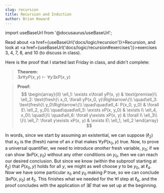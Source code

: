 ```yaml
---
slug: recursion
title: Recursion and Induction
author: Brian Howard
---
```

import useBaseUrl from '@docusaurus/useBaseUrl';

Read about <a href={useBaseUrl('docs/logic/recursion')}>Recursion</a>,
and look at <a href={useBaseUrl('docs/logic/recursion#exercises')}>exercises 3, 4, 7, 8, and 10</a> (to discuss in class).

<!--truncate-->
Here is the proof that I started last Friday in class, and didn't complete:

> **Theorem:**  
$\exists x\forall yP(x, y)\vdash\forall y\exists xP(x, y)$

> **Proof:**
$$ \begin{array}{ll}
\ell_1: \exists x\forall yP(x, y) & \text{premise}\\
\ell_2: \text{fresh}\ x_0, \forall yP(x_0, y)\Rightarrow\{\\
\quad\ell_3: \text{fresh}\ y_0\Rightarrow\{\\
\quad\quad\ell_4: P(x_0, y_0) & \forall E\ \ell_2, y_0\\
\quad\quad\ell_5: \exists xP(x, y_0) & \exists I\ \ell_4, x_0\\
\quad\}\\
\quad\ell_6: \forall y\exists xP(x, y) & \forall I\ \ell_3\\
\}\\
\ell_7: \forall y\exists xP(x, y) & \exists E\ \ell_1, \ell_2
\end{array} $$
>
In words, since we start by assuming an existential, we can suppose ($\ell_2$) that $x_0$ is the (fresh) name of an $x$
that makes $\forall yP(x_0, y)$ true. Now, to prove a universal quantifier, we need to introduce _another_ fresh variable,
$y_0$; if we can show $\exists xP(x, y_0)$ without any other conditions on $y_0$, then we can reach our desired conclusion.
But since we know (within the subproof starting at $\ell_2$) that $P(x_0, y)$ holds for all $y$, we might as well choose
$y$ to be $y_0$, at $\ell_4$. Now we have some particular $x_0$ and $y_0$ making $P$ true, so we can conclude $\exists xP(x, y_0)$
at $\ell_5$. This finishes what we needed for the $\forall I$ step at $\ell_6$, and the proof concludes with the application of
$\exists E$ that we set up at the beginning.